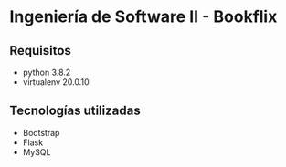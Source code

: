 # Ingeniería de Software II - Bookflix

## Requisitos
* python 3.8.2
* virtualenv 20.0.10

## Tecnologías utilizadas
* Bootstrap
* Flask
* MySQL
